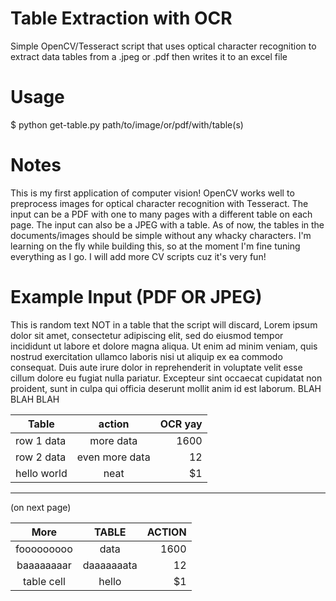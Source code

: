 # Table Extraction with OCR
Simple OpenCV/Tesseract script that uses optical character recognition to extract data tables from a .jpeg or .pdf then writes it to an excel file

# Usage
$ python get-table.py path/to/image/or/pdf/with/table(s)

# Notes
This is my first application of computer vision!
OpenCV works well to preprocess images for optical character recognition with Tesseract.
The input can be a PDF with one to many pages with a different table on each page. The input can also be a JPEG with a table. As of now, the tables in the documents/images should be simple without any whacky characters.
I'm learning on the fly while building this, so at the moment I'm fine tuning everything as I go.
I will add more CV scripts cuz it's very fun!

# Example Input (PDF OR JPEG)
This is random text NOT in a table that the script will discard, Lorem ipsum dolor sit amet, consectetur adipiscing elit, sed do eiusmod tempor incididunt ut labore et dolore magna aliqua. Ut enim ad minim veniam, quis nostrud exercitation ullamco laboris nisi ut aliquip ex ea commodo consequat. Duis aute irure dolor in reprehenderit in voluptate velit esse cillum dolore eu fugiat nulla pariatur. Excepteur sint occaecat cupidatat non proident, sunt in culpa qui officia deserunt mollit anim id est laborum. BLAH BLAH BLAH

| Table         | action        | OCR yay  |
| ------------- |:-------------:| --------:|
| row 1 data    | more data     |    1600  |
| row 2 data    | even more data|   12     |
| hello world   |     neat      |    $1    |

___________________________________________________________________________________
(on next page)


|     More      |   TABLE       |  ACTION  |
|:-------------:|:-------------:| --------:|
| fooooooooo    |      data     |    1600  |
| baaaaaaaar    |  daaaaaaata   |   12     |
| table cell    |    hello      |    $1    |
